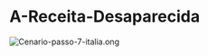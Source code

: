 # A-Receita-Desaparecida
![Cenario-passo-7-italia.ong](https://cvco1051.github.io/A-Receita-Desaparecida/)
